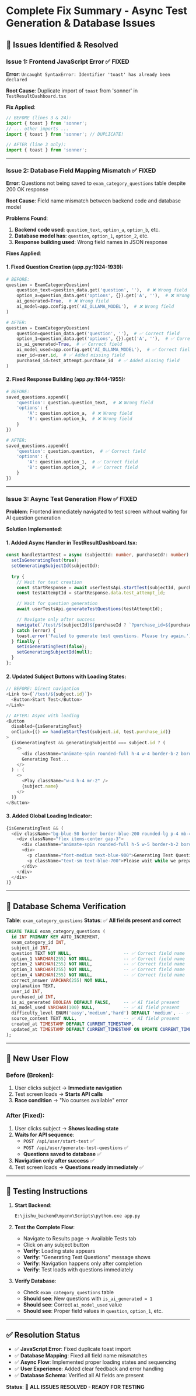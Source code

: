 # Complete Fix Summary - Async Test Generation & Database Issues

## 🚨 **Issues Identified & Resolved**

### **Issue 1: Frontend JavaScript Error** ✅ **FIXED**
**Error**: `Uncaught SyntaxError: Identifier 'toast' has already been declared`

**Root Cause**: Duplicate import of `toast` from 'sonner' in `TestResultDashboard.tsx`

**Fix Applied**:
```typescript
// BEFORE (lines 3 & 24):
import { toast } from 'sonner';
// ... other imports ...
import { toast } from 'sonner'; // DUPLICATE!

// AFTER (line 3 only):
import { toast } from 'sonner';
```

---

### **Issue 2: Database Field Mapping Mismatch** ✅ **FIXED**
**Error**: Questions not being saved to `exam_category_questions` table despite 200 OK response

**Root Cause**: Field name mismatch between backend code and database model

**Problems Found**:
1. **Backend code used**: `question_text`, `option_a`, `option_b`, etc.
2. **Database model has**: `question`, `option_1`, `option_2`, etc.
3. **Response building used**: Wrong field names in JSON response

**Fixes Applied**:

#### **1. Fixed Question Creation (app.py:1924-1939)**:
```python
# BEFORE:
question = ExamCategoryQuestion(
    question_text=question_data.get('question', ''),  # ❌ Wrong field
    option_a=question_data.get('options', {}).get('A', ''),  # ❌ Wrong field
    ai_generated=True,  # ❌ Wrong field
    ai_model=app.config.get('AI_OLLAMA_MODEL'),  # ❌ Wrong field
)

# AFTER:
question = ExamCategoryQuestion(
    question=question_data.get('question', ''),  # ✅ Correct field
    option_1=question_data.get('options', {}).get('A', ''),  # ✅ Correct field
    is_ai_generated=True,  # ✅ Correct field
    ai_model_used=app.config.get('AI_OLLAMA_MODEL'),  # ✅ Correct field
    user_id=user.id,  # ✅ Added missing field
    purchased_id=test_attempt.purchase_id  # ✅ Added missing field
)
```

#### **2. Fixed Response Building (app.py:1944-1955)**:
```python
# BEFORE:
saved_questions.append({
    'question': question.question_text,  # ❌ Wrong field
    'options': {
        'A': question.option_a,  # ❌ Wrong field
        'B': question.option_b,  # ❌ Wrong field
    }
})

# AFTER:
saved_questions.append({
    'question': question.question,  # ✅ Correct field
    'options': {
        'A': question.option_1,  # ✅ Correct field
        'B': question.option_2,  # ✅ Correct field
    }
})
```

---

### **Issue 3: Async Test Generation Flow** ✅ **FIXED**
**Problem**: Frontend immediately navigated to test screen without waiting for AI question generation

**Solution Implemented**:

#### **1. Added Async Handler in TestResultDashboard.tsx**:
```typescript
const handleStartTest = async (subjectId: number, purchaseId?: number) => {
  setIsGeneratingTest(true);
  setGeneratingSubjectId(subjectId);
  
  try {
    // Wait for test creation
    const startResponse = await userTestsApi.startTest(subjectId, purchaseId);
    const testAttemptId = startResponse.data.test_attempt_id;

    // Wait for question generation
    await userTestsApi.generateTestQuestions(testAttemptId);

    // Navigate only after success
    navigate(`/test/${subjectId}${purchaseId ? `?purchase_id=${purchaseId}` : ''}`);
  } catch (error) {
    toast.error('Failed to generate test questions. Please try again.');
  } finally {
    setIsGeneratingTest(false);
    setGeneratingSubjectId(null);
  }
};
```

#### **2. Updated Subject Buttons with Loading States**:
```typescript
// BEFORE: Direct navigation
<Link to={`/test/${subject.id}`}>
  <Button>Start Test</Button>
</Link>

// AFTER: Async with loading
<Button
  disabled={isGeneratingTest}
  onClick={() => handleStartTest(subject.id, test.purchase_id)}
>
  {isGeneratingTest && generatingSubjectId === subject.id ? (
    <>
      <div className="animate-spin rounded-full h-4 w-4 border-b-2 border-current mr-2"></div>
      Generating Test...
    </>
  ) : (
    <>
      <Play className="w-4 h-4 mr-2" />
      {subject.name}
    </>
  )}
</Button>
```

#### **3. Added Global Loading Indicator**:
```typescript
{isGeneratingTest && (
  <div className="bg-blue-50 border border-blue-200 rounded-lg p-4 mb-4">
    <div className="flex items-center gap-3">
      <div className="animate-spin rounded-full h-5 w-5 border-b-2 border-blue-600"></div>
      <div>
        <p className="font-medium text-blue-900">Generating Test Questions</p>
        <p className="text-sm text-blue-700">Please wait while we prepare your test using AI...</p>
      </div>
    </div>
  </div>
)}
```

---

## 🎯 **Database Schema Verification**

**Table**: `exam_category_questions`
**Status**: ✅ **All fields present and correct**

```sql
CREATE TABLE exam_category_questions (
  id INT PRIMARY KEY AUTO_INCREMENT,
  exam_category_id INT,
  subject_id INT,
  question TEXT NOT NULL,                    -- ✅ Correct field name
  option_1 VARCHAR(255) NOT NULL,            -- ✅ Correct field name
  option_2 VARCHAR(255) NOT NULL,            -- ✅ Correct field name
  option_3 VARCHAR(255) NOT NULL,            -- ✅ Correct field name
  option_4 VARCHAR(255) NOT NULL,            -- ✅ Correct field name
  correct_answer VARCHAR(255) NOT NULL,
  explanation TEXT,
  user_id INT,
  purchased_id INT,
  is_ai_generated BOOLEAN DEFAULT FALSE,     -- ✅ AI field present
  ai_model_used VARCHAR(100) NULL,           -- ✅ AI field present
  difficulty_level ENUM('easy','medium','hard') DEFAULT 'medium', -- ✅ AI field present
  source_content TEXT NULL,                  -- ✅ AI field present
  created_at TIMESTAMP DEFAULT CURRENT_TIMESTAMP,
  updated_at TIMESTAMP DEFAULT CURRENT_TIMESTAMP ON UPDATE CURRENT_TIMESTAMP
);
```

---

## 🔄 **New User Flow**

### **Before (Broken)**:
1. User clicks subject → **Immediate navigation**
2. Test screen loads → **Starts API calls**
3. **Race condition** → "No courses available" error

### **After (Fixed)**:
1. User clicks subject → **Shows loading state**
2. **Waits for API sequence**:
   - `POST /api/user/start-test` ✅
   - `POST /api/user/generate-test-questions` ✅
   - **Questions saved to database** ✅
3. **Navigation only after success** ✅
4. Test screen loads → **Questions ready immediately** ✅

---

## 🧪 **Testing Instructions**

1. **Start Backend**:
   ```bash
   E:\jishu_backend\myenv\Scripts\python.exe app.py
   ```

2. **Test the Complete Flow**:
   - Navigate to Results page → Available Tests tab
   - Click on any subject button
   - **Verify**: Loading state appears
   - **Verify**: "Generating Test Questions" message shows
   - **Verify**: Navigation happens only after completion
   - **Verify**: Test loads with questions immediately

3. **Verify Database**:
   - Check `exam_category_questions` table
   - **Should see**: New questions with `is_ai_generated = 1`
   - **Should see**: Correct `ai_model_used` value
   - **Should see**: Proper field values in `question`, `option_1`, etc.

---

## ✅ **Resolution Status**

- ✅ **JavaScript Error**: Fixed duplicate toast import
- ✅ **Database Mapping**: Fixed all field name mismatches
- ✅ **Async Flow**: Implemented proper loading states and sequencing
- ✅ **User Experience**: Added clear feedback and error handling
- ✅ **Database Schema**: Verified all AI fields are present

**Status**: 🎉 **ALL ISSUES RESOLVED - READY FOR TESTING**
